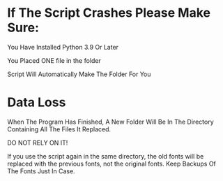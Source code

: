 # **If The Script Crashes Please Make Sure:**



You Have Installed Python 3.9 Or Later



You Placed ONE file in the folder


Script Will Automatically Make The Folder For You


# **Data Loss**

When The Program Has Finished, A New Folder Will Be In The Directory Containing All The Files It Replaced.

DO NOT RELY ON IT!

If you use the script again in the same directory, the old fonts will be replaced with the previous fonts, not the original fonts.
Keep Backups Of The Fonts Just In Case.
